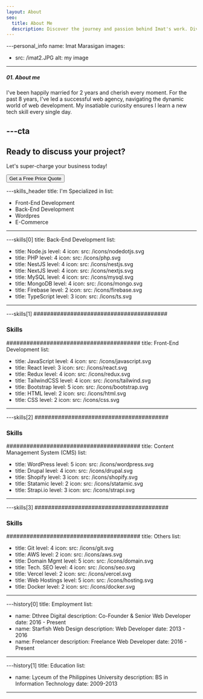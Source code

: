 ```yaml
---
layout: About
seo:
  title: About Me
  description: Discover the journey and passion behind Imat's work. Dive deeper into the experiences, skills, and the story of a dedicated professional ready to innovate
---
```




---personal_info
name: Imat Marasigan
images:
  - src: /imat2.JPG
    alt: my image
---

##### <span>01.</span> About me

I've been happily married for 2 years and cherish every moment. For the past 8 years, I've led a successful web agency, navigating the dynamic world of web development. My insatiable curiosity ensures I learn a new tech skill every single day.



---cta
---
## Ready to discuss your project?

Let's super-charge your business today!

<Button href="/contact">
  Get a Free Price Quote
</Button>



---skills_header
title: I'm Specialized in
list:
  - Front-End Development
  - Back-End Development
  - Wordpres
  - E-Commerce
---




---skills[0]
title: Back-End Development
list:
  - title: Node.js
    level: 4
    icon:
      src: /icons/nodedotjs.svg
  - title: PHP
    level: 4
    icon:
      src: /icons/php.svg
  - title: NestJS
    level: 4
    icon:
      src: /icons/nestjs.svg
  - title: NextJS
    level: 4
    icon:
      src: /icons/nextjs.svg
  - title: MySQL
    level: 4
    icon:
      src: /icons/mysql.svg
  - title: MongoDB
    level: 4
    icon:
      src: /icons/mongo.svg
  - title: Firebase
    level: 2
    icon:
      src: /icons/firebase.svg
  - title: TypeScript
    level: 3
    icon:
      src: /icons/ts.svg
---



---skills[1]
########################################
### Skills
########################################
title: Front-End Development
list:
  - title: JavaScript
    level: 4
    icon:
      src: /icons/javascript.svg
  - title: React
    level: 3
    icon:
      src: /icons/react.svg
  - title: Redux
    level: 4
    icon:
      src: /icons/redux.svg
  - title: TailwindCSS
    level: 4
    icon:
      src: /icons/tailwind.svg
  - title: Bootstrap
    level: 5
    icon:
      src: /icons/bootstrap.svg
  - title: HTML
    level: 2
    icon:
      src: /icons/html.svg
  - title: CSS
    level: 2
    icon:
      src: /icons/css.svg
---

---skills[2]
########################################
### Skills
########################################
title: Content Management System (CMS)
list:
  - title: WordPress
    level: 5
    icon:
      src: /icons/wordpress.svg
  - title: Drupal
    level: 4
    icon:
      src: /icons/drupal.svg
  - title: Shopify
    level: 3
    icon:
      src: /icons/shopify.svg
  - title: Statamic
    level: 2
    icon:
      src: /icons/statamic.svg
  - title: Strapi.io
    level: 3
    icon:
      src: /icons/strapi.svg
---

---skills[3]
########################################
### Skills
########################################
title: Others
list:
  - title: Git
    level: 4
    icon:
      src: /icons/git.svg
  - title: AWS
    level: 2
    icon:
      src: /icons/aws.svg
  - title: Domain Mgmt
    level: 5
    icon:
      src: /icons/domain.svg
  - title: Tech. SEO
    level: 4
    icon:
      src: /icons/seo.svg
  - title: Vercel
    level: 2
    icon:
      src: /icons/vercel.svg
  - title: Web Hostings
    level: 5
    icon:
      src: /icons/hosting.svg
  - title: Docker
    level: 2
    icon:
      src: /icons/docker.svg

---


---history[0]
title: Employment
list:
  - name: Dthree Digital
    description: Co-Founder & Senior Web Developer
    date: 2016 -  Present
  - name: Starfish Web Design
    description: Web Developer
    date: 2013 - 2016
  - name: Freelancer
    description: Freelance Web Developer
    date: 2016 - Present
---



---history[1]
title: Education
list:
  - name: Lyceum of the Philippines University
    description: BS in Information Technology
    date: 2009-2013
---